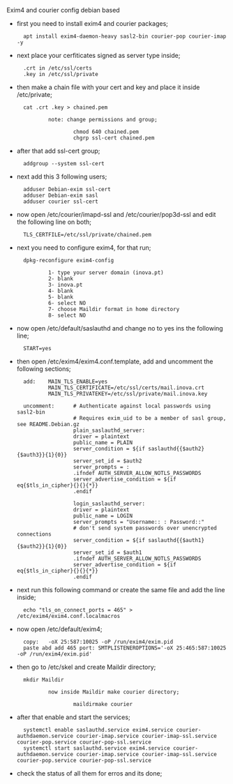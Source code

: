 Exim4 and courier config debian based


- first you need to install exim4 and courier packages;  

        apt install exim4-daemon-heavy sasl2-bin courier-pop courier-imap -y
        
- next place your cerfiticates signed as server type inside;

        .crt in /etc/ssl/certs
        .key in /etc/ssl/private
        
- then make a chain file with your cert and key and place it inside /etc/private;

        cat .crt .key > chained.pem
                
                note: change permissions and group;
                
                        chmod 640 chained.pem
                        chgrp ssl-cert chained.pem
                        
- after that add ssl-cert group;

        addgroup --system ssl-cert
        
- next add this 3 following users;

        adduser Debian-exim ssl-cert
        adduser Debian-exim sasl
        adduser courier ssl-cert
        
- now open /etc/courier/imapd-ssl and /etc/courier/pop3d-ssl and edit the following line on both;

        TLS_CERTFILE=/etc/ssl/private/chained.pem
        
- next you need to configure exim4, for that run;

        dpkg-reconfigure exim4-config
        
                1- type your server domain (inova.pt)
                2- blank
                3- inova.pt
                4- blank
                5- blank
                6- select NO
                7- choose Maildir format in home directory
                8- select NO
                
- now open /etc/default/saslauthd and change no to yes ins the following line;

        START=yes
        
- then open /etc/exim4/exim4.conf.template, add and uncomment the following sections;

        add:    MAIN_TLS_ENABLE=yes
                MAIN_TLS_CERTIFICATE=/etc/ssl/certs/mail.inova.crt
                MAIN_TLS_PRIVATEKEY=/etc/ssl/private/mail.inova.key
                
        uncomment:      # Authenticate against local passwords using sasl2-bin
                        # Requires exim_uid to be a member of sasl group, see README.Debian.gz
                        plain_saslauthd_server:
                        driver = plaintext
                        public_name = PLAIN
                        server_condition = ${if saslauthd{{$auth2}{$auth3}}{1}{0}}
                        server_set_id = $auth2
                        server_prompts = :
                        .ifndef AUTH_SERVER_ALLOW_NOTLS_PASSWORDS
                        server_advertise_condition = ${if eq{$tls_in_cipher}{}{}{*}}
                        .endif

                        login_saslauthd_server:
                        driver = plaintext
                        public_name = LOGIN
                        server_prompts = "Username:: : Password::"
                        # don't send system passwords over unencrypted connections
                        server_condition = ${if saslauthd{{$auth1}{$auth2}}{1}{0}}
                        server_set_id = $auth1
                        .ifndef AUTH_SERVER_ALLOW_NOTLS_PASSWORDS
                        server_advertise_condition = ${if eq{$tls_in_cipher}{}{}{*}}
                        .endif   
                        
- next run this following command or create the same file and add the line inside;

        echo "tls_on_connect_ports = 465" > /etc/exim4/exim4.conf.localmacros
        
- now open /etc/default/exim4;

        copy:   -oX 25:587:10025 -oP /run/exim4/exim.pid
        paste abd add 465 port: SMTPLISTENEROPTIONS='-oX 25:465:587:10025 -oP /run/exim4/exim.pid'
        
- then go to /etc/skel and create Maildir directory;

        mkdir Maildir
        
                now inside Maildir make courier directory;
                        
                        maildirmake courier
                        
- after that enable and start the services;

        systemctl enable saslauthd.service exim4.service courier-authdaemon.service courier-imap.service courier-imap-ssl.service courier-pop.service courier-pop-ssl.service 
        systemctl start saslauthd.service exim4.service courier-authdaemon.service courier-imap.service courier-imap-ssl.service courier-pop.service courier-pop-ssl.service
        
- check the status of all them for erros and its done;        
        
        
        
        
